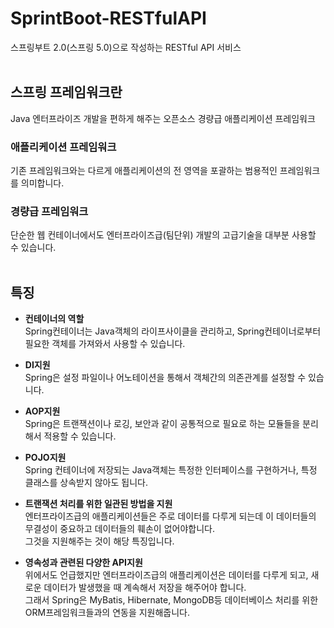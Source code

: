 # SprintBoot-RESTfulAPI
스프링부트 2.0(스프링 5.0)으로 작성하는 RESTful API 서비스
<br><br>

## 스프링 프레임워크란
Java 엔터프라이즈 개발을 편하게 해주는 오픈소스 경량급 애플리케이션 프레임워크<br>

### 애플리케이션 프레임워크
기존 프레임워크와는 다르게 애플리케이션의 전 영역을 포괄하는 범용적인 프레임워크를 의미합니다.<br>
### 경량급 프레임워크
단순한 웹 컨테이너에서도 엔터프라이즈급(팀단위) 개발의 고급기술을 대부분 사용할 수 있습니다.
<br>
<br>
## 특징
- **컨테이너의 역할**<br>
Spring컨테이너는 Java객체의 라이프사이클을 관리하고, Spring컨테이너로부터 필요한 객체를 가져와서 사용할 수 있습니다.<br>

- **DI지원**<br>
Spring은 설정 파일이나 어노테이션을 통해서 객체간의 의존관계를 설정할 수 있습니다.<br>

- **AOP지원**<br>
Spring은 트랜잭션이나 로깅, 보안과 같이 공통적으로 필요로 하는 모듈들을 분리해서 적용할 수 있습니다.<br>

- **POJO지원**<br>
Spring 컨테이너에 저장되는 Java객체는 특정한 인터페이스를 구현하거나, 특정 클래스를 상속받지 않아도 됩니다.<br>

- **트랜잭션 처리를 위한 일관된 방법을 지원**<br>
엔터프라이즈급의 애플리케이션들은 주로 데이터를 다루게 되는데 이 데이터들의 무결성이 중요하고 데이터들의 훼손이 없어야합니다.<br>
그것을 지원해주는 것이 해당 특징입니다.<br>

- **영속성과 관련된 다양한 API지원**<br>
위에서도 언급했지만 엔터프라이즈급의 애플리케이션은 데이터를 다루게 되고, 새로운 데이터가 발생했을 때 계속해서 저장을 해주어야 합니다.<br>
그래서 Spring은 MyBatis, Hibernate, MongoDB등 데이터베이스 처리를 위한 ORM프레임워크들과의 연동을 지원해줍니다.
